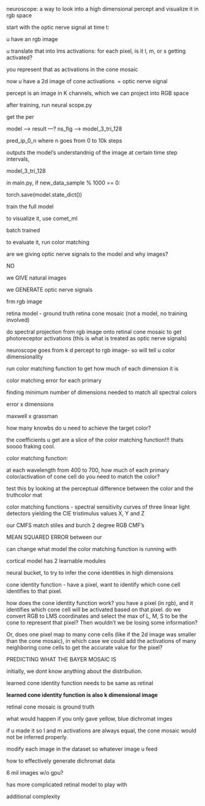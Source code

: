   

  

  

neuroscope: a way to look into a high dimensional percept and visualize it in rgb space

  

  

start with the optic nerve signal at time t: 

u have an rgb image

u translate that into lms activations: for each pixel, is it l, m, or s getting activated?

you represent that as activations in the cone mosaic

now u have a 2d image of cone activations  = optic nerve signal

  

percept is an image in K channels, which we can project into RGB space

  

  

after training, run neural scope.py

get the per

  

model —> result —? ns_fig —> model_3_tri_128

pred_ip_0_n where n goes from 0 to 10k steps

outputs the model’s understandnig of the image at certain time step intervals, 

  

  

model_3_tri_128

  

in main.py, if new_data_sample % 1000 == 0:

torch.save(model.state_dict())

  

  

train the full model

to visualize it, use comet_ml

batch trained

  

to evaluate it, run color matching

  

  

  

are we giving optic nerve signals to the model and why images?

NO

we GIVE natural images

we GENERATE optic nerve signals 

  

  

frm rgb image

retina model - ground truth retina cone mosaic (not a model, no training involved)

  

do spectral projection from rgb image onto retinal cone mosaic to get photoreceptor activations (this is what is treated as optic nerve signals)

  

neuroscope goes from k d percept to rgb image- so will tell u color dimensionality

  

run color matching function to get how much of each dimension it is

color matching error for each primary

finding minimum number of dimensions needed to match all spectral colors

  

error x dimensions

  

maxwell x grassman 

  

how many knowbs do u need to achieve the target color? 

  

the coefficients u get are a slice of the color matching function!!! thats soooo fraking cool. 

  

color matching function: 

at each wavelength from 400 to 700, how much of each primary color/activation of cone cell do you need to match the color? 

test this by looking at the perceptual difference between the color and the truthcolor mat

  

color matching functions - spectral sensitivity curves of three linear light detectors yielding the CIE tristimulus values X, Y and Z

  

  

our CMFS match stiles and burch 2 degree RGB CMF’s

MEAN SQUARED ERROR between our 

  

  

can change what model the color matching function is running with 

  

  

  

  

cortical model has 2 learnable modules 

neural bucket, to try to infer the cone identities in high dimensions 

cone identity function - have a pixel, want to identify which cone cell identifies to that pixel. 

  

  

how does the cone identity function work? you have a pixel (in rgb), and it identifies which cone cell will be activated based on that pixel. do we convert RGB to LMS coordinates and select the max of L, M, S to be the cone to represent that pixel? Then wouldn’t we be losing some information?

  

Or, does one pixel map to many cone cells (like if the 2d image was smaller than the cone mosaic), in which case we could add the activations of many neighboring cone cells to get the accurate value for the pixel?

  

PREDICTING WHAT THE BAYER MOSAIC IS

initially, we dont know anything about the distribution. 

  

  

  

learned cone identity function needs to be same as retinal 

  

  

**learned cone identity function is also k dimensional image**

retinal cone mosaic is ground truth

  

what would happen if you only gave yellow, blue dichromat imges

if u made it so l and m activations are always equal, the cone mosaic would not be inferred properly. 

  

modify each image in the dataset so whatever image u feed 

  

  

how to effectively generate dichromat data

  

  

6 mil images w/o gpu? 

  

has more complicated retinal model to play with

additional complexity